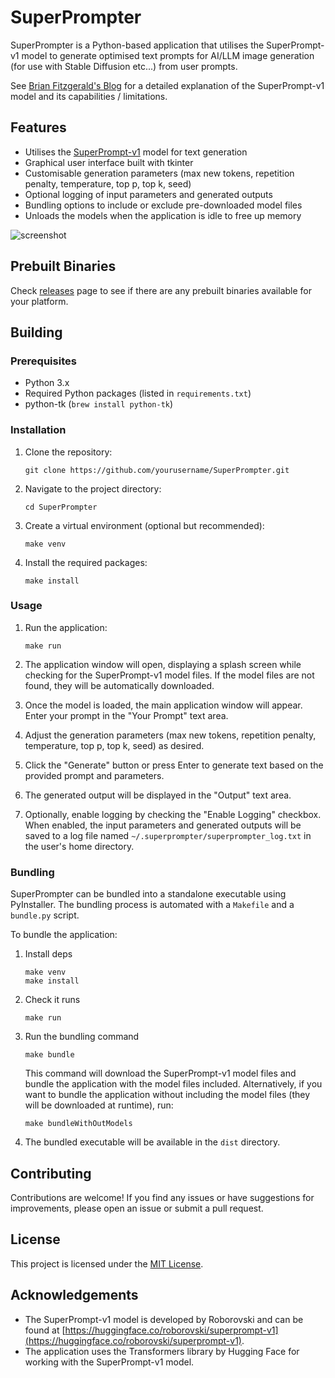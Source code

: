 # SuperPrompter

SuperPrompter is a Python-based application that utilises the SuperPrompt-v1 model to generate optimised text prompts for AI/LLM image generation (for use with Stable Diffusion etc...) from user prompts. 

See [Brian Fitzgerald's Blog](https://brianfitzgerald.xyz/prompt-augmentation/) for a detailed explanation of the SuperPrompt-v1 model and its capabilities / limitations.

## Features

- Utilises the [SuperPrompt-v1](https://huggingface.co/roborovski/superprompt-v1) model for text generation
- Graphical user interface built with tkinter
- Customisable generation parameters (max new tokens, repetition penalty, temperature, top p, top k, seed)
- Optional logging of input parameters and generated outputs
- Bundling options to include or exclude pre-downloaded model files
- Unloads the models when the application is idle to free up memory

![screenshot](https://github.com/sammcj/superprompter/assets/862951/0da94b0d-0ae9-4043-ab45-6daac2859443)

## Prebuilt Binaries

Check [releases](https://github.com/sammcj/superprompter/releases) page to see if there are any prebuilt binaries available for your platform.

## Building

### Prerequisites

- Python 3.x
- Required Python packages (listed in `requirements.txt`)
- python-tk (`brew install python-tk`)

### Installation

1. Clone the repository:

   ```shell
   git clone https://github.com/yourusername/SuperPrompter.git
   ```

2. Navigate to the project directory:

   ```shell
   cd SuperPrompter
   ```

3. Create a virtual environment (optional but recommended):

   ```shell
   make venv
   ```

4. Install the required packages:

   ```shell
   make install
   ```

### Usage

1. Run the application:

   ```shell
   make run
   ```

2. The application window will open, displaying a splash screen while checking for the SuperPrompt-v1 model files. If the model files are not found, they will be automatically downloaded.

3. Once the model is loaded, the main application window will appear. Enter your prompt in the "Your Prompt" text area.

4. Adjust the generation parameters (max new tokens, repetition penalty, temperature, top p, top k, seed) as desired.

5. Click the "Generate" button or press Enter to generate text based on the provided prompt and parameters.

6. The generated output will be displayed in the "Output" text area.

7. Optionally, enable logging by checking the "Enable Logging" checkbox. When enabled, the input parameters and generated outputs will be saved to a log file named `~/.superprompter/superprompter_log.txt` in the user's home directory.

### Bundling

SuperPrompter can be bundled into a standalone executable using PyInstaller. The bundling process is automated with a `Makefile` and a `bundle.py` script.

To bundle the application:

1. Install deps

   ```shell
   make venv
   make install
   ```

2. Check it runs

   ```shell
   make run
   ```

3. Run the bundling command

   ```shell
   make bundle
   ```

   This command will download the SuperPrompt-v1 model files and bundle the application with the model files included.
   Alternatively, if you want to bundle the application without including the model files (they will be downloaded at runtime), run:

   ```shell
   make bundleWithOutModels
   ```

4. The bundled executable will be available in the `dist` directory.

## Contributing

Contributions are welcome! If you find any issues or have suggestions for improvements, please open an issue or submit a pull request.

## License

This project is licensed under the [MIT License](LICENSE).

## Acknowledgements

- The SuperPrompt-v1 model is developed by Roborovski and can be found at [https://huggingface.co/roborovski/superprompt-v1](https://huggingface.co/roborovski/superprompt-v1).
- The application uses the Transformers library by Hugging Face for working with the SuperPrompt-v1 model.
